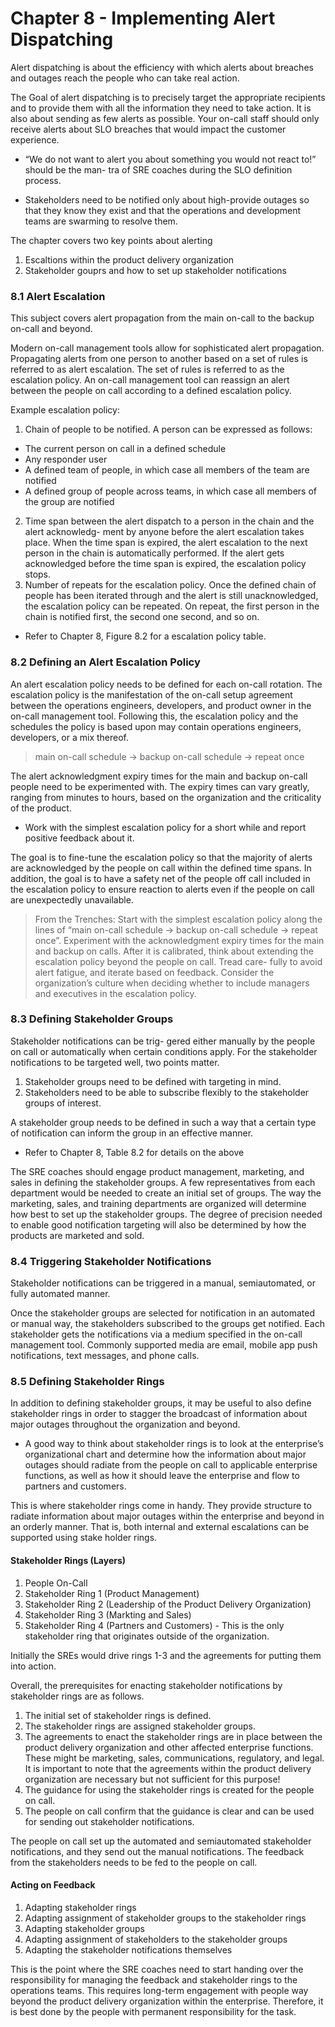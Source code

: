 # Chapter 8 - Implementing Alert Dispatching
Alert dispatching is about the efficiency with which alerts about breaches and outages reach the people who can take real action. 

The Goal of alert dispatching is to precisely target the appropriate recipients and to provide them with all the information they need to take action. It is also about sending as few alerts as possible. Your on-call staff should only receive alerts about SLO breaches that would impact the customer experience.

- “We do not want to alert you about something you would not react to!” should be the man- tra of SRE coaches during the SLO definition process.

- Stakeholders need to be notified only about high-provide outages so that they know they exist and that the operations and development teams are swarming to resolve them. 

The chapter covers two key points about alerting
1. Escaltions within the product delivery organization
2. Stakeholder gouprs and how to set up stakeholder notifications 

### 8.1 Alert Escalation

This subject covers alert propagation from the main on-call to the backup on-call and beyond. 

Modern on-call management tools allow for sophisticated alert propagation. Propagating alerts from one person to another based on a set of rules is referred to as alert escalation. The set of rules is referred to as the escalation policy. An on-call management tool can reassign an alert between the people on call according to a defined escalation policy.

Example escalation policy: 
1. Chain of people to be notified. A person can be expressed as follows: 
- The current person on call in a defined schedule
- Any responder user
- A defined team of people, in which case all members of the team are notified
- A defined group of people across teams, in which case all members of the group are notified
2. Time span between the alert dispatch to a person in the chain and the alert acknowledg- ment by anyone before the alert escalation takes place. When the time span is expired, the alert escalation to the next person in the chain is automatically performed. If the alert gets acknowledged before the time span is expired, the escalation policy stops.
3. Number of repeats for the escalation policy. Once the defined chain of people has been iterated through and the alert is still unacknowledged, the escalation policy can be repeated. On repeat, the first person in the chain is notified first, the second one second, and so on.

* Refer to Chapter 8, Figure 8.2 for a escalation policy table. 

### 8.2 Defining an Alert Escalation Policy

An alert escalation policy needs to be defined for each on-call rotation. The escalation policy is the manifestation of the on-call setup agreement between the operations engineers, developers, and product owner in the on-call management tool. Following this, the escalation policy and the schedules the policy is based upon may contain operations engineers, developers, or a mix thereof.

> main on-call schedule → backup on-call schedule → repeat once

The alert acknowledgment expiry times for the main and backup on-call people need to be experimented with. The expiry times can vary greatly, ranging from minutes to hours, based on the organization and the criticality of the product.

* Work with the simplest escalation policy for a short while and report positive feedback about it. 

The goal is to fine-tune the escalation policy so that the majority of alerts are acknowledged by the people on call within the defined time spans. In addition, the goal is to have a safety net of the people off call included in the escalation policy to ensure reaction to alerts even if the people on call are unexpectedly unavailable.

> From the Trenches: Start with the simplest escalation policy along the lines of “main on-call schedule → backup on-call schedule → repeat once”. Experiment with the acknowledgment expiry times for the main and backup on calls. After it is calibrated, think about extending the escalation policy beyond the people on call. Tread care- fully to avoid alert fatigue, and iterate based on feedback. Consider the organization’s culture when deciding whether to include managers and executives in the escalation policy.

### 8.3 Defining Stakeholder Groups

Stakeholder notifications can be trig- gered either manually by the people on call or automatically when certain conditions apply. For the stakeholder notifications to be targeted well, two points matter.
1. Stakeholder groups need to be defined with targeting in mind.
2. Stakeholders need to be able to subscribe flexibly to the stakeholder groups of interest.


A stakeholder group needs to be defined in such a way that a certain type of notification can inform the group in an effective manner.

* Refer to Chapter 8, Table 8.2 for details on the above 

The SRE coaches should engage product management, marketing, and sales in defining the stakeholder groups. A few representatives from each department would be needed to create an initial set of groups. The way the marketing, sales, and training departments are organized will determine how best to set up the stakeholder groups. The degree of precision needed to enable good notification targeting will also be determined by how the products are marketed and sold.

### 8.4 Triggering Stakeholder Notifications 
Stakeholder notifications can be triggered in a manual, semiautomated, or fully automated manner. 

Once the stakeholder groups are selected for notification in an automated or manual way, the stakeholders subscribed to the groups get notified. Each stakeholder gets the notifications via a medium specified in the on-call management tool. Commonly supported media are email, mobile app push notifications, text messages, and phone calls.

### 8.5 Defining Stakeholder Rings 

In addition to defining stakeholder groups, it may be useful to also define stakeholder rings in order to stagger the broadcast of information about major outages throughout the organization and beyond. 

* A good way to think about stakeholder rings is to look at the enterprise’s organizational chart and determine how the information about major outages should radiate from the people on call to applicable enterprise functions, as well as how it should leave the enterprise and flow to partners and customers.

This is where stakeholder rings come in handy. They provide structure to radiate information about major outages within the enterprise and beyond in an orderly manner. That is, both internal and external escalations can be supported using stake holder rings.

#### Stakeholder Rings (Layers)
1. People On-Call
2. Stakeholder Ring 1 (Product Management)
3. Stakeholder Ring 2 (Leadership of the Product Delivery Organization)
4. Stakeholder Ring 3 (Markting and Sales)
5. Stakeholder Ring 4 (Partners and Customers) - This is the only stakeholder ring that originates outside of the organization. 

Initially the SREs would drive rings 1-3 and the agreements for putting them into action. 

Overall, the prerequisites for enacting stakeholder notifications by stakeholder rings are as follows.
1. The initial set of stakeholder rings is defined.
2. The stakeholder rings are assigned stakeholder groups.
3. The agreements to enact the stakeholder rings are in place between the product delivery organization and other affected enterprise functions. These might be marketing, sales, communications, regulatory, and legal. It is important to note that the agreements within the product delivery organization are necessary but not sufficient for this purpose!
4. The guidance for using the stakeholder rings is created for the people on call.
5. The people on call confirm that the guidance is clear and can be used for sending out stakeholder notifications.

The people on call set up the automated and semiautomated stakeholder notifications, and they send out the manual notifications. The feedback from the stakeholders needs to be fed to the people on call. 

#### Acting on Feedback 
1. Adapting stakeholder rings
2. Adapting assignment of stakeholder groups to the stakeholder rings 
3. Adapting stakeholder groups
4. Adapting assignment of stakeholders to the stakeholder groups 
5. Adapting the stakeholder notifications themselves 

This is the point where the SRE coaches need to start handing over the responsibility for managing the feedback and stakeholder rings to the operations teams. This requires long-term engagement with people way beyond the product delivery organization within the enterprise. Therefore, it is best done by the people with permanent responsibility for the task.


